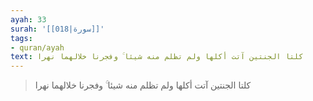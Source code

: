 ```yaml
---
ayah: 33
surah: '[[018|سورة]]'
tags:
- quran/ayah
text: كلتا الجنتين آتت أكلها ولم تظلم منه شيئا ۚ وفجرنا خلالهما نهرا
---
```

> كلتا الجنتين آتت أكلها ولم تظلم منه شيئا ۚ وفجرنا خلالهما نهرا
